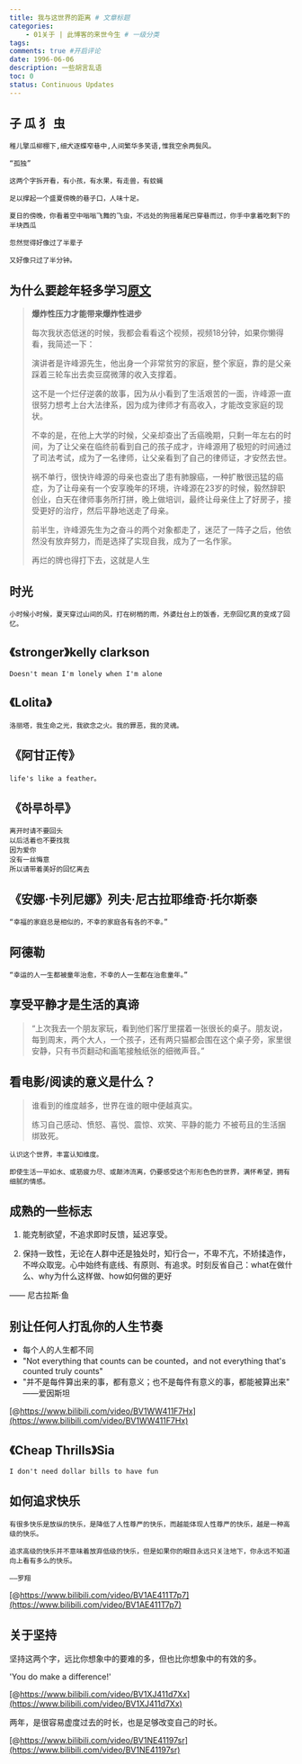 ```yaml
---
title: 我与这世界的距离 # 文章标题
categories:
    - 01关于 | 此博客的来世今生 # 一级分类
tags:
comments: true #开启评论
date: 1996-06-06
description: 一些胡言乱语
toc: 0
status: Continuous Updates
---
```


## 子 瓜 犭 虫

```plain
稚儿擎瓜柳棚下,细犬逐蝶窄巷中,人间繁华多笑语,惟我空余两鬓风。

“孤独”

这两个字拆开看，有小孩，有水果，有走兽，有蚊蝇

足以撑起一个盛夏傍晚的巷子口，人味十足。

夏日的傍晚，你看着空中嗡嗡飞舞的飞虫，不远处的狗摇着尾巴穿巷而过，你手中拿着吃剩下的半块西瓜
 
忽然觉得好像过了半辈子

又好像只过了半分钟。
```

## 为什么要趁年轻多学习<a href="https://www.zhihu.com/question/354919014/answer/906152325"><i class="fa fa-link"></i>原文</a>

> **爆炸性压力才能带来爆炸性进步**
>
> 每次我状态低迷的时候，我都会看看这个视频，视频18分钟，如果你懒得看，我简述一下：
>
> 演讲者是许峰源先生，他出身一个非常贫穷的家庭，整个家庭，靠的是父亲踩着三轮车出去卖豆腐微薄的收入支撑着。
>
> 这不是一个烂仔逆袭的故事，因为从小看到了生活艰苦的一面，许峰源一直很努力想考上台大法律系，因为成为律师才有高收入，才能改变家庭的现状。
>
> 不幸的是，在他上大学的时候，父亲却查出了舌癌晚期，只剩一年左右的时间，为了让父亲在临终前看到自己的孩子成才，许峰源用了极短的时间通过了司法考试，成为了一名律师，让父亲看到了自己的律师证，才安然去世。
>
> 祸不单行，很快许峰源的母亲也查出了患有肺腺癌，一种扩散很迅猛的癌症，为了让母亲有一个安享晚年的环境，许峰源在23岁的时候，毅然辞职创业，白天在律师事务所打拼，晚上做培训，最终让母亲住上了好房子，接受更好的治疗，然后平静地送走了母亲。
>
> 前半生，许峰源先生为之奋斗的两个对象都走了，迷茫了一阵子之后，他依然没有放弃努力，而是选择了实现自我，成为了一名作家。
>
> 再烂的牌也得打下去，这就是人生
>
## 时光

```plain
小时候小时候，夏天穿过山间的风，打在树梢的雨，外婆灶台上的饭香，无奈回忆真的变成了回忆。
```

## 《stronger》kelly clarkson

```plain
Doesn't mean I'm lonely when I'm alone
```

## 《Lolita》

```plain
洛丽塔，我生命之光，我欲念之火。我的罪恶，我的灵魂。
```

## 《阿甘正传》

```plain
life's like a feather。
```

## 《하루하루》

```plain
离开时请不要回头
以后活着也不要找我
因为爱你
没有一丝悔意
所以请带着美好的回忆离去
```

## 《安娜·卡列尼娜》列夫·尼古拉耶维奇·托尔斯泰

```plain
“幸福的家庭总是相似的，不幸的家庭各有各的不幸。”
```

## 阿德勒

```plain
“幸运的人一生都被童年治愈，不幸的人一生都在治愈童年。”
```

## 享受平静才是生活的真谛

>“上次我去一个朋友家玩，看到他们客厅里摆着一张很长的桌子。朋友说，每到周末，两个大人，一个孩子，还有两只猫都会围在这个桌子旁，家里很安静，只有书页翻动和画笔接触纸张的细微声音。”

## 看电影/阅读的意义是什么？

> 谁看到的维度越多，世界在谁的眼中便越真实。
>
> 练习自己感动、愤怒、喜悦、震惊、欢笑、平静的能力 不被苟且的生活捆绑致死。

```plain
认识这个世界，丰富认知维度。

即使生活一平如水、或筋疲力尽、或颠沛流离，仍要感受这个形形色色的世界，满怀希望，拥有细腻的情感。
```

## 成熟的一些标志

1. 能克制欲望，不追求即时反馈，延迟享受。

2. 保持一致性，无论在人群中还是独处时，知行合一，不卑不亢，不矫揉造作，不哗众取宠。心中始终有底线、有原则、有追求。时刻反省自己：what在做什么、why为什么这样做、how如何做的更好

—— 尼古拉斯·鱼

## 别让任何人打乱你的人生节奏

- 每个人的人生都不同
- "Not everything that counts can be counted，and not everything that's counted truly counts"
- "并不是每件算出来的事，都有意义；也不是每件有意义的事，都能被算出来" ——爱因斯坦

[@https://www.bilibili.com/video/BV1WW411F7Hx](https://www.bilibili.com/video/BV1WW411F7Hx)

## 《Cheap Thrills》Sia

```plain
I don't need dollar bills to have fun
```

## 如何追求快乐

```plain
有很多快乐是放纵的快乐，是降低了人性尊严的快乐，而越能体现人性尊严的快乐，越是一种高级的快乐。

追求高级的快乐并不意味着放弃低级的快乐，但是如果你的眼目永远只关注地下，你永远不知道向上看有多么的快乐。

——罗翔
```

[@https://www.bilibili.com/video/BV1AE411T7p7](https://www.bilibili.com/video/BV1AE411T7p7)

## 关于坚持

坚持这两个字，远比你想象中的要难的多，但也比你想象中的有效的多。

'You do make a difference!'

[@https://www.bilibili.com/video/BV1XJ411d7Xx](https://www.bilibili.com/video/BV1XJ411d7Xx)

两年，是很容易虚度过去的时长，也是足够改变自己的时长。

[@https://www.bilibili.com/video/BV1NE41197sr](https://www.bilibili.com/video/BV1NE41197sr)
